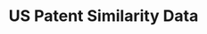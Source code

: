 ---
citation: "@misc{whalen_us_2019,\n        title = {{US} {Patent} {Similarity} {Data}},\n\
  \        url = {https://zenodo.org/record/3552078},\n        abstract = {Pairwise\
  \ semantic similarity measures for US utility patents. Includes measures for citing/cited\
  \ patent pairs, 100 most-similar patents for each patent, and doc2vec vectors for\
  \ each patent.},\n        urldate = {2021-09-15},\n        publisher = {Zenodo},\n\
  \        author = {Whalen, Ryan and Lungeanu, Alina and DeChurch, Leslie and Contractor,\
  \ Noshir},\n        month = nov,\n        year = {2019},\n        doi = {10.5281/zenodo.3552078},\n\
  \        note = {type: dataset},\n        keywords = {patents, intellectual property,\
  \ innovation, semantic similarity, empirical legal studies},\n}\n"
code: None
cost: None
description: Pairwise semantic similarity measures for US utility patents. Includes
  measures for citing/cited patent pairs, 100 most-similar patents for each patent,
  and doc2vec vectors for each patent.
documentation: Pairwise semantic similarity measures for US utility patents. Includes
  measures for citing/cited patent pairs, 100 most-similar patents for each patent,
  and doc2vec vectors for each patent.
doi: '10.5281/zenodo.3552078

  '
error_metrics: None
last_edit: Mon, 19 Jun 2023 16:42:15 GMT
location: https://zenodo.org/record/3552078
maintained_by: Ryan Whalen
open_access: 'TRUE'
record_creation_timestamp: 09/15/2021, 05:50:18
slug: us_patent_similarity
tags:
- patents
- intellectual property
- innovation
- similarity
- legal
- patents
terms_of_use: ' Creative Commons Attribution 4.0 International'
timeframe: None
title: US Patent Similarity Data
uuid: 868eaad1-3c6a-4730-a70f-853996962d39
versioning: 'TRUE'
---